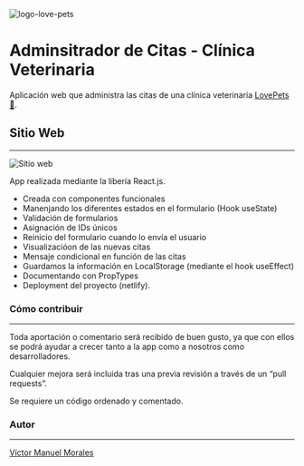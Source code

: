 ![logo-love-pets](https://res.cloudinary.com/dhd9jgrw3/image/upload/v1610448904/LovePets/pets_axyj7w.png)

# Adminsitrador de Citas - Clínica Veterinaria

Aplicación web que administra las citas de una clínica veterinaria [LovePets 🧡](https://keen-lalande-2f67d9.netlify.app/).

## Sitio Web
---
![Sitio web](https://res.cloudinary.com/dhd9jgrw3/image/upload/v1610448833/LovePets/screencapture-keen-lalande-2f67d9-netlify-app-2021-01-12-11_49_21_ig4no2.png)

App realizada mediante la libería React.js.

- Creada con componentes funcionales
- Manenjando los diferentes estados en el formulario (Hook useState)
- Validación de formularios
- Asignación de IDs únicos
- Reinicio del formulario cuando lo envía el usuario
- Visualizacióon de las nuevas citas
- Mensaje condicional en función de las citas
- Guardamos la información en LocalStorage (mediante el hook useEffect)
- Documentando con PropTypes
- Deployment del proyecto (netlify).

### Cómo contribuir
---
Toda aportación o comentario será recibido de buen gusto, ya que con ellos se podrá ayudar a crecer tanto a la app como a nosotros como desarrolladores.

Cualquier mejora será incluida tras una previa revisión a través de un “pull requests”.

Se requiere un código ordenado y comentado.


### Autor
---
[Víctor Manuel Morales](https://www.linkedin.com/in/victormmorales/)
